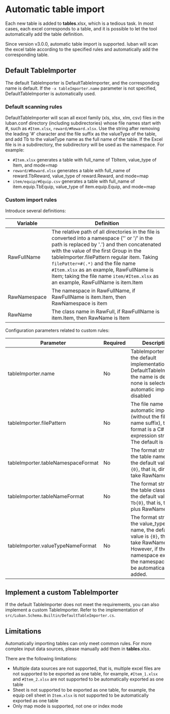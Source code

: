 # Automatic table import

Each new table is added to __tables__.xlsx, which is a tedious task. In most cases, each excel corresponds to a table, and it is possible to let the tool automatically add the table definition.

Since version v3.0.0, automatic table import is supported. luban will scan the excel table according to the specified rules and automatically add the corresponding table.

## Default TableImporter

The default TableImporter is DefaultTableImporter, and the corresponding name is default. If the `-x tableImporter.name` parameter is not specified, DefaultTableImporter is automatically used.

### Default scanning rules

DefaultTableImporter will scan all excel family (xls, xlsx, xlm, csv) files in the luban.conf directory (including subdirectories) whose file names start with #, such as `#Item.xlsx`, `reward/#Reward.xlsx`.
Use the string after removing the leading '#' character and the file suffix as the valueType of the table, and add Tb to the valueType name as the full name of the table. If the Excel file is in a subdirectory, the subdirectory will be used as the namespace. For example:

- `#Item.xlsx` generates a table with full_name of TbItem, value_type of Item, and mode=map
- `reward/#Reward.xlsx` generates a table with full_name of reward.TbReward, value_type of reward.Reward, and mode=map
- `item/equip/#Equip.csv` generates a table with full_name of item.equip.TbEquip, value_type of item.equip.Equip, and mode=map

### Custom import rules

Introduce several definitions:

|Variable|Definition|
|-|-|
|RawFullName| The relative path of all directories in the file is converted into a namespace ('\' or '/' in the path is replaced by '.') and then concatenated with the value of the first Group in the tableImporter.filePattern regular item. Taking `filePatter=#(.*)` and the file name `#Item.xlsx` as an example, RawFullName is Item; taking the file name `item/#Item.xlsx` as an example, RawFullName is item.Item|
|RawNamespace|The namespace in RawFullName, if RawFullName is item.Item, then RawNamespace is item|
|RawName|The class name in RawFull, if RawFullName is item.Item, then RawName is Item|

Configuration parameters related to custom rules:

|Parameter|Required|Description|Example|
|-|-|-|-|
|tableImporter.name|No|TableImporter name, the default implementation is DefaultTableImporter, the name is default. If none is selected, automatic import is disabled|-x tableImporter.name=default|
|tableImporter.filePattern|No|The file name rule for automatic import (without the file name suffix), the format is a C# regular expression string. The default is #(.*)|-x tableImporter.filePattern=!(.*)|
|tableImporter.tableNamespaceFormat|No|The format string of the table namespace, the default value is `{0}`, that is, directly take RawNamespace|-x tableImporter.tableNamespaceFormat=My{0}|
|tableImporter.tableNameFormat|No|The format string of the table class name, the default value is `Tb{0}`, that is, take Tb plus RawName|-x tableImporter.tableNameFormat=Cfg{0}|
|tableImporter.valueTypeNameFormat|No|The format string of the value_type class name, the default value is `{0}`, that is, take RawName. However, if the table namespace exists, the namespace will be automatically added. |-x tableImporter.valueTypeNameFormat=Va{0}|

## Implement a custom TableImporter

If the default TableImporter does not meet the requirements, you can also implement a custom TableImporter. Refer to the implementation of `src/Luban.Schema.Builtin/DefaultTableImporter.cs`.

## Limitations

Automatically importing tables can only meet common rules. For more complex input data sources, please manually add them in __tables__.xlsx.

There are the following limitations:

- Multiple data sources are not supported, that is, multiple excel files are not supported to be exported as one table, for example, `#Item_1.xlsx` and `#Item_2.xlsx` are not supported to be automatically exported as one table
- Sheet is not supported to be exported as one table, for example, the equip cell sheet in `Item.xlsx` is not supported to be automatically exported as one table
- Only map mode is supported, not one or index mode
